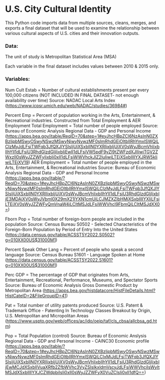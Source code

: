 # U.S. City Cultural Identity
This Python code imports data from multiple sources, cleans, merges, and exports a final dataset that will be used to examine the relationship between various cultural aspects of U.S. cities and their innovation outputs.



### Data:
The unit of study is Metropolitan Statistical Area (MSA)

Each variable in the final dataset includes values between 2010 & 2015 only.


### Variables:
Num Cult Estab = Number of cultural establishments present per every 100,000 citizens (NOT INCLUDED IN FINAL DATASET- not enough availability over time)
	Source: NADAC Local Arts Index (https://www.icpsr.umich.edu/web/NADAC/studies/36984#) 

Percent Emp = Percent of population working in the Arts, Entertainment, & Recreational industries. Constructed from Total Employment & AER Employment
	Total Employment = Total number of people employed
		Source: Bureau of Economic Analysis Regional Data - GDP and Personal Income (https://apps.bea.gov/itable/ReqID=70&step=1#eyJhcHBpZCI6NzAsInN0ZXBzIjpbMSwyOSwyNSwzMSwyNiwyNywzMF0sImRhdGEiOltbIlRhYmxlSWQiLCIzMyJdLFsiTWFqb3JfQXJlYSIsIjUiXSxbIlN0YXRIixbIjUiXV0sWyJBcmVhIixbIlhYIl1dLFsiU3RhdGlzdGljIixbIjEwIl1dLFsiVW5pdF9vZl9tZWFzdXJlIiwiTGV2ZWxzIl0sWyJZZWFyIixbIi0xIl1dLFsiWWVhckJlZ2luIiwiLTEiXSxbIlllYXJRW5kIiwiLTEiXV19)
	AER Employment = Total number of people employed in the Arts, Entertainment, & Recreational industries
		Source: Bureau of Economic Analysis Regional Data - GDP and Personal Income (https://apps.bea.gov/itable/?ReqID=70&step=1#eyJhcHBpZCI6NzAsInN0ZXBzIjpbMSwyOSwyNSwzMSwyNiwyNywzMF0sImRhdGEiOltbIlRhYmxlSWQiLCIzMyJdLFsiTWFqb3JfQXJlYSIsIjUiXSxbIlN0YXRlIixbIjUiXV0sWyJBcmVhIixbIlhYIl1dLFsiU3RhdGlzdGljIixbIjE3MDAiXV0sWyJVbml0X29mX21lYXN1cmUiLCJMZXZlbHMiXSxbIlllYXIiLFsiLTEiXV0sWyJZZWFyQmVnaW4iLCItMSJdLFsiWWVhcl9FbmQiLCItMSJdXX0=)

Fborn Pop = Total number of foreign-born people are included in the population
	Source: Census Bureau S0502 - Selected Characteristics of the Foreign-Born Population by Period of Entry Into the United States (https://data.census.gov/table/ACSST5Y2022.S0502?g=010XX00US$31000M1)

Percent Speak Other Lang = Percent of people who speak a second language
	Source: Census Bureau S1601 - Language Spoken at Home (https://data.census.gov/table/ACSST5Y2022.S1601?g=010XX00US$31000M1)
 
Perc GDP = The percentage of GDP that originates from Arts, Entertainment, Recreational, Performance, Museums, and Spectator Sports
	Source: Bureau of Economic Analysis Gross Domestic Product by Metropolitan Area (https://apps.bea.gov/histdatacore/HistFileDetails.html?HistCateID=2&FileGroupID=41)

Pat = Total number of utility patents produced
	Source: U.S. Patent & Trademark Office - Patenting In Technology Classes Breakout by Origin, U.S. Metropolitan and Micropolitan Areas (https://www.uspto.gov/web/offices/ac/ido/oeip/taf/cls_cbsa/allcbsa_gd.htm)

Pop = Total Population (control)
	Source: Bureau of Economic Anslysis Regional Data - GDP and Personal Income - CAINC30 Economic profile (https://apps.bea.gov/itable/?ReqID=70&step=1#eyJhcHBpZCI6NzAsInN0ZXBzIjpbMSwyOSwyNSwzMSwyNiwyNywzMF0sImRhdGEiOltbIlRhYmxlSWQiLCIxMiJdLFsiTWFqb3JfQXJlYSIsIjUiXSxbIlN0YXRlIixbIjUiXV0sWyJBcmVhIixbIlhYIl1dLFsiU3RhdGlzdGljIixbIjEwMCJdXSxbIlVuaXRfb2ZfbWVhc3VyZSIsIkxldmVscyJdLFsiWWVhciIsWyItMSJdXSxbIlllYXJCZWdpbiIsIi0xIl0sWyJZZWFyX0VuZCIsIi0xIl1dfQ==)
